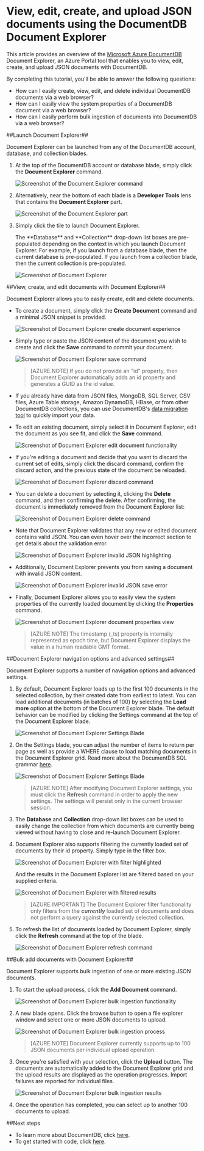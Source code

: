 <properties
	pageTitle="View, edit, create, and upload JSON documents using the DocumentDB Document Explorer | Microsoft Azure"
	description="Learn about the DocumentDB Document Explorer, an Azure Portal tool to view, edit, create, and upload JSON documents with DocumentDB."
	services="documentdb"
	authors="AndrewHoh"
	manager="jhubbard"
	editor="monicar"
	documentationCenter=""/>

<tags
	ms.service="documentdb"
	ms.workload="data-services"
	ms.tgt_pltfrm="na"
	ms.devlang="na"
	ms.topic="get-started-article"
	ms.date="02/28/2016"
	ms.author="anhoh"/>

# View, edit, create, and upload JSON documents using the DocumentDB Document Explorer #

This article provides an overview of the [Microsoft Azure DocumentDB](https://azure.microsoft.com/services/documentdb/) Document Explorer, an Azure Portal tool that enables you to view, edit, create, and upload JSON documents with DocumentDB.

By completing this tutorial, you'll be able to answer the following questions:  

-	How can I easily create, view, edit, and delete individual DocumentDB documents via a web browser?
-	How can I easily view the system properties of a DocumentDB document via a web browser?
-	How can I easily perform bulk ingestion of documents into DocumentDB via a web browser?

##<a id="Launch"></a>Launch Document Explorer##

Document Explorer can be launched from any of the DocumentDB account, database, and collection blades.  

1. At the top of the DocumentDB account or database blade, simply click the **Document Explorer** command.

	![Screenshot of the Document Explorer command](./media/documentdb-view-JSON-document-explorer/documentexplorercommand.png)

2. Alternatively, near the bottom of each blade is a **Developer Tools** lens that contains the **Document Explorer** part.

	![Screenshot of the Document Explorer part](./media/documentdb-view-JSON-document-explorer/documentexplorerpart.png)

2. Simply click the tile to launch Document Explorer.

	<p>The **Database** and **Collection** drop-down list boxes are pre-populated depending on the context in which you launch Document Explorer.  For example, if you launch from a database blade, then the current database is pre-populated.  If you launch from a collection blade, then the current collection is pre-populated.

	![Screenshot of Document Explorer](./media/documentdb-view-JSON-document-explorer/documentexplorerinitial.png)

##<a id="Create"></a>View, create, and edit documents with Document Explorer##

Document Explorer allows you to easily create, edit and delete documents.  

- To create a document, simply click the **Create Document** command and a minimal JSON snippet is provided.

	![Screenshot of Document Explorer create document experience](./media/documentdb-view-JSON-document-explorer/createdocument.png)

- Simply type or paste the JSON content of the document you wish to create and click the **Save** command to commit your document.

	![Screenshot of Document Explorer save command](./media/documentdb-view-JSON-document-explorer/savedocument1.png)

	> [AZURE.NOTE] If you do not provide an "id" property, then Document Explorer automatically adds an id property and generates a GUID as the id value.

- If you already have data from JSON files, MongoDB, SQL Server, CSV files, Azure Table storage, Amazon DynamoDB, HBase, or from other DocumentDB collections, you can use DocumentDB's [data migration tool](documentdb-import-data.md) to quickly import your data.

- To edit an existing document, simply select it in Document Explorer, edit the document as you see fit, and click the **Save** command.

	![Screenshot of Document Explorer edit document functionality](./media/documentdb-view-JSON-document-explorer/editdocument.png)

- If you're editing a document and decide that you want to discard the current set of edits, simply click the discard command, confirm the discard action, and the previous state of the document be reloaded.

	![Screenshot of Document Explorer discard command](./media/documentdb-view-JSON-document-explorer/discardedit.png)

- You can delete a document by selecting it, clicking the **Delete** command, and then confirming the delete. After confirming, the document is immediately removed from the Document Explorer list:

	![Screenshot of Document Explorer delete command](./media/documentdb-view-JSON-document-explorer/deletedocument.png)

- Note that Document Explorer validates that any new or edited document contains valid JSON.  You can even hover over the incorrect section to get details about the validation error.

	![Screenshot of Document Explorer invalid JSON highlighting](./media/documentdb-view-JSON-document-explorer/invalidjson1.png)

- Additionally, Document Explorer prevents you from saving a document with invalid JSON content.

	![Screenshot of Document Explorer invalid JSON save error](./media/documentdb-view-JSON-document-explorer/invalidjson2.png)

- Finally, Document Explorer allows you to easily view the system properties of the currently loaded document by clicking the **Properties** command.

	![Screenshot of Document Explorer document properties view](./media/documentdb-view-JSON-document-explorer/documentproperties.png)

	> [AZURE.NOTE] The timestamp (_ts) property is internally represented as epoch time, but Document Explorer displays the value in a human readable GMT format.

##<a id="Navigate"></a>Document Explorer navigation options and advanced settings##

Document Explorer supports a number of navigation options and advanced settings.

1. By default, Document Explorer loads up to the first 100 documents in the selected collection, by their created date from earliest to latest.  You can load additional documents (in batches of 100) by selecting the **Load more** option at the bottom of the Document Explorer blade.  The default behavior can be modified by clicking the Settings command at the top of the Document Explorer blade.

	![Screenshot of Document Explorer Settings Blade](./media/documentdb-view-JSON-document-explorer/documentexplorersettings.png)


2. On the Settings blade, you can adjust the number of items to return per page as well as provide a WHERE clause to load matching documents in the Document Explorer grid.  Read more about the DocumentDB SQL grammar [here](documentdb-sql-query.md).

	![Screenshot of Document Explorer Settings Blade](./media/documentdb-view-JSON-document-explorer/documentexplorersettings2.png)

	> [AZURE.NOTE] After modifying Document Explorer settings, you must click the **Refresh** command in order to apply the new settings.  The settings will persist only in the current browser session.

3. The **Database** and **Collection** drop-down list boxes can be used to easily change the collection from which documents are currently being viewed without having to close and re-launch Document Explorer.  

4. Document Explorer also supports filtering the currently loaded set of documents by their id property.  Simply type in the filter box.

	![Screenshot of Document Explorer with filter highlighted](./media/documentdb-view-JSON-document-explorer/documentexplorerfilter.png)

	And the results in the Document Explorer list are filtered based on your supplied criteria.

	![Screenshot of Document Explorer with filtered results](./media/documentdb-view-JSON-document-explorer/documentexplorerfilterresults.png)


	> [AZURE.IMPORTANT] The Document Explorer filter functionality only filters from the ***currently*** loaded set of documents and does not perform a query against the currently selected collection.

5. To refresh the list of documents loaded by Document Explorer, simply click the **Refresh** command at the top of the blade.

	![Screenshot of Document Explorer refresh command](./media/documentdb-view-JSON-document-explorer/documentexplorerrefresh.png)

##<a id="BulkAdd"></a>Bulk add documents with Document Explorer##

Document Explorer supports bulk ingestion of one or more existing JSON documents.  

1. To start the upload process, click the **Add Document** command.

	![Screenshot of Document Explorer bulk ingestion functionality](./media/documentdb-view-JSON-document-explorer/adddocument1.png)

2. A new blade opens.  Click the browse button to open a file explorer window and select one or more JSON documents to upload.

	![Screenshot of Document Explorer bulk ingestion process](./media/documentdb-view-JSON-document-explorer/adddocument2.png)

	> [AZURE.NOTE] Document Explorer currently supports up to 100 JSON documents per individual upload operation.

3. Once you're satisfied with your selection, click the **Upload** button.  The documents are automatically added to the Document Explorer grid and the upload results are displayed as the operation progresses. Import failures are reported for individual files.

	![Screenshot of Document Explorer bulk ingestion results](./media/documentdb-view-JSON-document-explorer/adddocument3.png)

4. Once the operation has completed, you can select up to another 100 documents to upload.

##<a name="NextSteps"></a>Next steps

- To learn more about DocumentDB, click [here](http://azure.com/docdb).
- To get started with code, click [here](documentdb-get-started.md).
